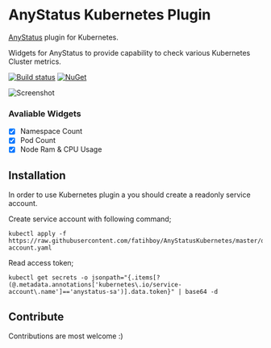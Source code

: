 
# AnyStatus Kubernetes Plugin

[AnyStatus](https://www.anystat.us) plugin for Kubernetes.

Widgets for AnyStatus to provide capability to check various Kubernetes Cluster metrics.

[![Build status](https://ci.appveyor.com/api/projects/status/tt8r7y479u0rhxnu?svg=true)](https://ci.appveyor.com/project/fatihboy/anystatuskubernetes) [![NuGet](https://img.shields.io/nuget/v/AnyStatus.Plugins.Kubernetes.svg)](https://www.nuget.org/packages/AnyStatus.Plugins.Kubernetes/)

![Screenshot](https://raw.githubusercontent.com/fatihboy/AnyStatusKubernetes/master/docs/images/Screenshot.png)

### Avaliable Widgets

-  [x] Namespace Count
-  [x] Pod Count
-  [x] Node Ram & CPU Usage

## Installation

In order to use Kubernetes plugin a you should create a readonly service account.

Create service account with following command;

    kubectl apply -f https://raw.githubusercontent.com/fatihboy/AnyStatusKubernetes/master/docs/setup/service-account.yaml

Read access token;

    kubectl get secrets -o jsonpath="{.items[?(@.metadata.annotations['kubernetes\.io/service-account\.name']=='anystatus-sa')].data.token}" | base64 -d

## Contribute

Contributions are most welcome :)
